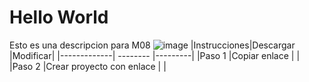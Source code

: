 # **Hello World**
Esto es una descripcion para M08
![image](https://user-images.githubusercontent.com/118682267/203819396-84417e87-1c1b-4687-ba94-b5768eb27a8a.png)
|Instrucciones|Descargar                  |Modificar|
|-------------| --------                  |---------|
|Paso 1       |Copiar enlace              |         |
|Paso 2       |Crear proyecto con enlace         |         |
